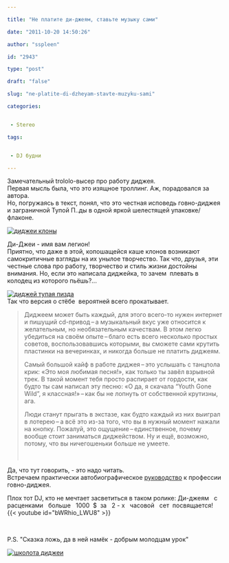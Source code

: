 ```yaml
---

title: "Не платите ди-джеям, ставьте музыку сами"

date: "2011-10-20 14:50:26"

author: "sspleen"

id: "2943"

type: "post"

draft: "false"

slug: "ne-platite-di-dzheyam-stavte-muzyku-sami"

categories:


 - Stereo

tags:


 - DJ будни

---
```

Замечательный trololo-высер про работу диджея.  
Первая мысль была, что это изящное троллинг. Аж, порадовался за автора.  
Но, погружаясь в текст, понял, что это честная исповедь говно-диджея и заграничной Тупой П..ды в одной яркой шелестящей упаковке/флаконе.  
  
[![диджеи клоны](/uploads/2012/06/all-dj.jpg "clone dj")](/uploads/2012/06/all-dj.jpg)  
  
Ди-Джеи - имя вам легион!  
Приятно, что даже в этой, копошащейся каше клонов возникают самокритичные взгляды на их унылое творчество. Так что, друзья, эти честные слова про работу, творчество и стиль жизни достойны внимания. Но, если это написала диджейка, то зачем  плевать в колодец из которого пьёшь?...  
  
[![диджей тупая пизда](/uploads/2012/06/dj-bitch.jpg "dj bitch")](/uploads/2012/06/dj-bitch.jpg)  
Так что версия о стёбе  вероятней всего прокатывает.  

> Диджеем может быть каждый, для этого всего-то нужен интернет и пишущий cd-привод – а музыкальный вкус уже относится к желательным, но необязательным качествам. В этом легко убедиться на своём опыте – благо есть всего несколько простых советов, воспользовавшись которыми, вы сможете сами крутить пластинки на вечеринках, и никогда больше не платить диджеям.  
>   
> Самый большой кайф в работе диджея – это услышать с танцпола крик: «Это моя любимая песня!», как только ты завёл взрывной трек. В такой момент тебя просто распирает от гордости, как будто ты сам написал эту песню: «О да, я скачала “Youth Gone Wild”, я классная!» – как бы не лопнуть от собственной крутизны, ага.  
>   
> Люди станут прыгать в экстазе, как будто каждый из них выиграл в лотерею – а всё это из-за того, что вы в нужный момент нажали на кнопку. Пожалуй, это ощущение – единственное, почему вообще стоит заниматься диджейством. Ну и ещё, возможно, потому, что вы ничегошеньки больше не умеете.  
>   
>  

  
Да, что тут говорить, - это надо читать.  
Встречаем практически автобиографическое [руководство](http://www.viceland.com/ru/v1n1/htdocs/guide-to-djing-101.php) к профессии говно-диджея.  

Плох тот DJ, кто не мечтает засветиться в таком ролике: Ди-джеям   с   расценками   больше   1000  $  за   2 - х   часовой   сет  посвящается!  
{{< youtube id="bWRhio_LWU8" >}}

  
   
  
P.S. "Сказка ложь, да в ней намёк - добрым молодцам урок"  
  
[![школота диджеи](/uploads/2012/06/shcolotaprojectdjs.jpg "shcolotaprojectdjs")](/uploads/2012/06/shcolotaprojectdjs.jpg)